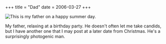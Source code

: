 +++
title = "Dad"
date = 2006-03-27
+++

![This is my father on a happy summer day.](/photos/Dad.jpg)

My father, relaxing at a birthday party. He doesn't often let me take candids, but I have another one that I may post at a later date from Christmas. He's a surprisingly photogenic man.
